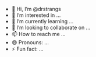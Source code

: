 - 👋 Hi, I’m @drstrangs
- 👀 I’m interested in ...
- 🌱 I’m currently learning ...
- 💞️ I’m looking to collaborate on ...
- 📫 How to reach me ...
- 😄 Pronouns: ...
- ⚡ Fun fact: ...

<!---
drstrangs/drstrangs is a ✨ special ✨ repository because its `README.md` (this file) appears on your GitHub profile.
You can click the Preview link to take a look at your changes.
--->
